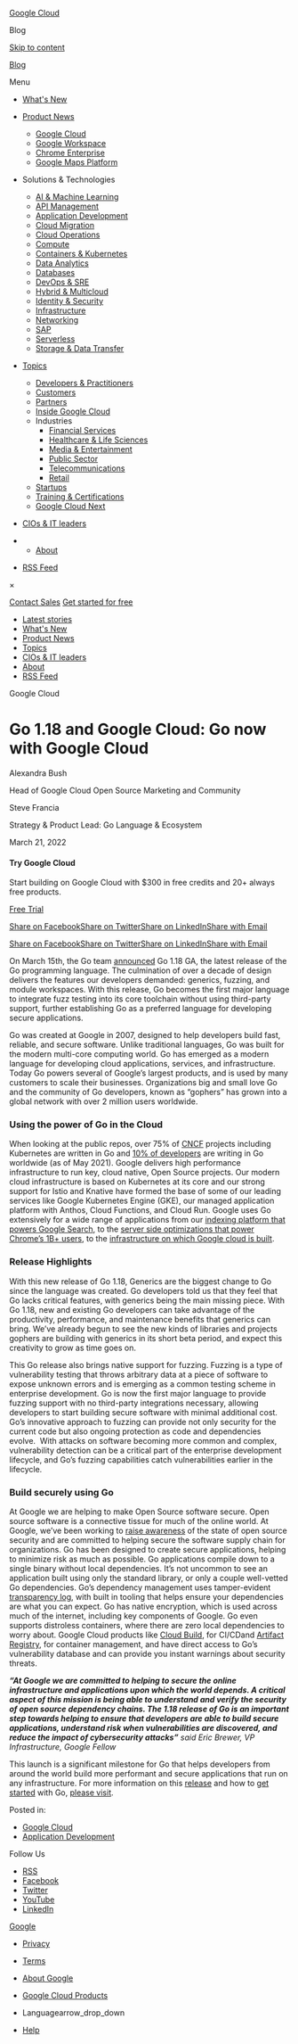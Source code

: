 [Google Cloud](https://cloud.google.com "Google Cloud")

Blog

[Skip to content](http://cloud.google.com#jump-content)

[Blog](http://cloud.google.com/blog/)

Menu

- [What's New](http://cloud.google.com/blog/topics/inside-google-cloud/whats-new-google-cloud)
- [Product News](http://cloud.google.com/blog/products)
  - [Google Cloud](http://cloud.google.com/blog/products/gcp)
  - [Google Workspace](http://cloud.google.com/blog/products/workspace)
  - [Chrome Enterprise](http://cloud.google.com/blog/products/chrome-enterprise)
  - [Google Maps Platform](http://cloud.google.com/blog/products/maps-platform)
- Solutions & Technologies
  - [AI & Machine Learning](http://cloud.google.com/blog/products/ai-machine-learning)
  - [API Management](http://cloud.google.com/blog/products/api-management)
  - [Application Development](http://cloud.google.com/blog/products/application-development)
  - [Cloud Migration](http://cloud.google.com/blog/products/cloud-migration)
  - [Cloud Operations](http://cloud.google.com/blog/products/operations)
  - [Compute](http://cloud.google.com/blog/products/compute)
  - [Containers & Kubernetes](http://cloud.google.com/blog/products/containers-kubernetes)
  - [Data Analytics](http://cloud.google.com/blog/products/data-analytics)
  - [Databases](http://cloud.google.com/blog/products/databases)
  - [DevOps & SRE](http://cloud.google.com/blog/products/devops-sre)
  - [Hybrid & Multicloud](http://cloud.google.com/blog/topics/hybrid-cloud)
  - [Identity & Security](http://cloud.google.com/blog/products/identity-security)
  - [Infrastructure](http://cloud.google.com/blog/products/infrastructure)
  - [Networking](http://cloud.google.com/blog/products/networking)
  - [SAP](http://cloud.google.com/blog/products/sap-google-cloud)
  - [Serverless](http://cloud.google.com/blog/products/serverless)
  - [Storage & Data Transfer](http://cloud.google.com/blog/products/storage-data-transfer)
- [Topics](http://cloud.google.com/blog/topics)
  - [Developers & Practitioners](http://cloud.google.com/blog/topics/developers-practitioners)
  - [Customers](http://cloud.google.com/blog/topics/customers)
  - [Partners](http://cloud.google.com/blog/topics/partners)
  - [Inside Google Cloud](http://cloud.google.com/blog/topics/inside-google-cloud)
  - Industries
    - [Financial Services](http://cloud.google.com/blog/topics/financial-services)
    - [Healthcare & Life Sciences](http://cloud.google.com/blog/topics/healthcare-life-sciences)
    - [Media & Entertainment](http://cloud.google.com/blog/products/media-entertainment)
    - [Public Sector](http://cloud.google.com/blog/topics/public-sector)
    - [Telecommunications](http://cloud.google.com/blog/topics/telecommunications)
    - [Retail](http://cloud.google.com/blog/topics/retail)
  - [Startups](http://cloud.google.com/blog/topics/startups)
  - [Training & Certifications](http://cloud.google.com/blog/topics/training-certifications)
  - [Google Cloud Next](http://cloud.google.com/blog/topics/google-cloud-next)
- [CIOs & IT leaders](http://cloud.google.com/transform)

- - [About](http://cloud.google.com/blog/about)
- [RSS Feed](https://cloudblog.withgoogle.com/rss/)

×

[Contact Sales](https://cloud.google.com/contact) [Get started for free](https://console.cloud.google.com/freetrial)

- [Latest stories](http://cloud.google.com/blog/)
- [What's New](http://cloud.google.com/blog/topics/inside-google-cloud/whats-new-google-cloud)
- [Product News](http://cloud.google.com/blog/products)
- [Topics](http://cloud.google.com/blog/topics)
- [CIOs & IT leaders](http://cloud.google.com/transform)
- [About](http://cloud.google.com/blog/about)
- [RSS Feed](https://cloudblog.withgoogle.com/rss/)

Google Cloud

# Go 1.18 and Google Cloud: Go now with Google Cloud

Alexandra Bush

Head of Google Cloud Open Source Marketing and Community

Steve Francia

Strategy & Product Lead: Go Language & Ecosystem

March 21, 2022

#### Try Google Cloud

Start building on Google Cloud with $300 in free credits and 20+ always free products.

[Free Trial](https://cloud.google.com/free/)

[Share on Facebook](https://www.facebook.com/sharer/sharer.php?caption=Go%201.18%20and%20Google%20Cloud:%20Go%20now%20with%20Google%20Cloud&u=https://cloud.google.com/blog/products/gcp/go-1-18-and-google-cloud-go-now-with-google-cloud/)[Share on Twitter](https://twitter.com/intent/tweet?text=Go%201.18%20and%20Google%20Cloud:%20Go%20now%20with%20Google%20Cloud%20@googlecloud&url=https://cloud.google.com/blog/products/gcp/go-1-18-and-google-cloud-go-now-with-google-cloud/)[Share on LinkedIn](https://www.linkedin.com/shareArticle?mini=true&url=https://cloud.google.com/blog/products/gcp/go-1-18-and-google-cloud-go-now-with-google-cloud/&title=Go%201.18%20and%20Google%20Cloud:%20Go%20now%20with%20Google%20Cloud)[Share with Email](mailto://cloud.google.com?subject=Go%201.18%20and%20Google%20Cloud:%20Go%20now%20with%20Google%20Cloud&body=Check%20out%20this%20article%20on%20the%20Cloud%20Blog:%0A%0AGo%201.18%20and%20Google%20Cloud:%20Go%20now%20with%20Google%20Cloud%0A%0AGo%201.18%20release%20and%20Google%20Cloud%20working%20better%20together.%0A%0Ahttps://cloud.google.com/blog/products/gcp/go-1-18-and-google-cloud-go-now-with-google-cloud/)

[Share on Facebook](https://www.facebook.com/sharer/sharer.php?caption=Go%201.18%20and%20Google%20Cloud:%20Go%20now%20with%20Google%20Cloud&u=https://cloud.google.com/blog/products/gcp/go-1-18-and-google-cloud-go-now-with-google-cloud/)[Share on Twitter](https://twitter.com/intent/tweet?text=Go%201.18%20and%20Google%20Cloud:%20Go%20now%20with%20Google%20Cloud%20@googlecloud&url=https://cloud.google.com/blog/products/gcp/go-1-18-and-google-cloud-go-now-with-google-cloud/)[Share on LinkedIn](https://www.linkedin.com/shareArticle?mini=true&url=https://cloud.google.com/blog/products/gcp/go-1-18-and-google-cloud-go-now-with-google-cloud/&title=Go%201.18%20and%20Google%20Cloud:%20Go%20now%20with%20Google%20Cloud)[Share with Email](mailto://cloud.google.com?subject=Go%201.18%20and%20Google%20Cloud:%20Go%20now%20with%20Google%20Cloud&body=Check%20out%20this%20article%20on%20the%20Cloud%20Blog:%0A%0AGo%201.18%20and%20Google%20Cloud:%20Go%20now%20with%20Google%20Cloud%0A%0AGo%201.18%20release%20and%20Google%20Cloud%20working%20better%20together.%0A%0Ahttps://cloud.google.com/blog/products/gcp/go-1-18-and-google-cloud-go-now-with-google-cloud/)

On March 15th, the Go team [announced](https://go.dev/blog/go1.18) Go 1.18 GA, the latest release of the Go programming language. The culmination of over a decade of design delivers the features our developers demanded: generics, fuzzing, and module workspaces. With this release, Go becomes the first major language to integrate fuzz testing into its core toolchain without using third-party support, further establishing Go as a preferred language for developing secure applications.

Go was created at Google in 2007, designed to help developers build fast, reliable, and secure software. Unlike traditional languages, Go was built for the modern multi-core computing world. Go has emerged as a modern language for developing cloud applications, services, and infrastructure. Today Go powers several of Google’s largest products, and is used by many customers to scale their businesses. Organizations big and small love Go and the community of Go developers, known as “gophers” has grown into a global network with over 2 million users worldwide.

### Using the power of Go in the Cloud

When looking at the public repos, over 75% of [CNCF](https://www.cncf.io/) projects including Kubernetes are written in Go and [10% of developers](https://insights.stackoverflow.com/survey/2021#most-popular-technologies-language) are writing in Go worldwide (as of May 2021). Google delivers high performance infrastructure to run key, cloud native, Open Source projects. Our modern cloud infrastructure is based on Kubernetes at its core and our strong support for Istio and Knative have formed the base of some of our leading services like Google Kubernetes Engine (GKE), our managed application platform with Anthos, Cloud Functions, and Cloud Run. Google uses Go extensively for a wide range of applications from our [indexing platform that powers Google Search](https://go.dev/solutions/google/coredata), to the [server side optimizations that power Chrome’s 1B+ users](https://go.dev/solutions/google/chrome), to the [infrastructure on which Google cloud is built](https://go.dev/solutions/google/sitereliability).

### Release Highlights

With this new release of Go 1.18, Generics are the biggest change to Go since the language was created. Go developers told us that they feel that Go lacks critical features, with generics being the main missing piece. With Go 1.18, new and existing Go developers can take advantage of the productivity, performance, and maintenance benefits that generics can bring. We’ve already begun to see the new kinds of libraries and projects gophers are building with generics in its short beta period, and expect this creativity to grow as time goes on.

This Go release also brings native support for fuzzing. Fuzzing is a type of vulnerability testing that throws arbitrary data at a piece of software to expose unknown errors and is emerging as a common testing scheme in enterprise development. Go is now the first major language to provide fuzzing support with no third-party integrations necessary, allowing developers to start building secure software with minimal additional cost. Go’s innovative approach to fuzzing can provide not only security for the current code but also ongoing protection as code and dependencies evolve.  With attacks on software becoming more common and complex, vulnerability detection can be a critical part of the enterprise development lifecycle, and Go’s fuzzing capabilities catch vulnerabilities earlier in the lifecycle.

### Build securely using Go

At Google we are helping to make Open Source software secure. Open source software is a connective tissue for much of the online world. At Google, we’ve been working to [raise awareness](https://security.googleblog.com/2021/02/know-prevent-fix-framework-for-shifting.html) of the state of open source security and are committed to helping secure the software supply chain for organizations. Go has been designed to create secure applications, helping to minimize risk as much as possible. Go applications compile down to a single binary without local dependencies. It’s not uncommon to see an application built using only the standard library, or only a couple well-vetted Go dependencies. Go’s dependency management uses tamper-evident [transparency log](https://transparency.dev), with built in tooling that helps ensure your dependencies are what you can expect. Go has native encryption, which is used across much of the internet, including key components of Google. Go even supports distroless containers, where there are zero local dependencies to worry about. Google Cloud products like [Cloud Build](https://cloud.google.com/build), for CI/CDand [Artifact Registry](https://cloud.google.com/artifact-registry), for container management, and have direct access to Go’s vulnerability database and can provide you instant warnings about security threats.

_**“At Google we are committed to helping to secure the online infrastructure and applications upon which the world depends. A critical aspect of this mission is being able to understand and verify the security of open source dependency chains. The 1.18 release of Go is an important step towards helping to ensure that developers are able to build secure applications, understand risk when vulnerabilities are discovered, and reduce the impact of cybersecurity attacks”** said Eric Brewer, VP Infrastructure, Google Fellow_

This launch is a significant milestone for Go that helps developers from around the world build more performant and secure applications that run on any infrastructure. For more information on this [release](https://go.dev/blog/go1.18) and how to [get started](https://go.dev/blog/) with Go, [please visit](https://go.dev/).

Posted in:

- [Google Cloud](http://cloud.google.com/blog/products/gcp)
- [Application Development](http://cloud.google.com/blog/products/application-development)

Follow Us

- [RSS](https://cloudblog.withgoogle.com/rss)
- [Facebook](https://www.facebook.com/googlecloud/)
- [Twitter](https://www.twitter.com/googlecloud)
- [YouTube](https://www.youtube.com/googlecloud)
- [LinkedIn](https://www.linkedin.com/showcase/google-cloud)

[Google](https://www.google.com "Google")

- [Privacy](https://www.google.com/policies/privacy)
- [Terms](https://policies.google.com/terms)
- [About Google](https://www.google.com/about/)
- [Google Cloud Products](https://cloud.google.com/products/)

- Languagearrow\_drop\_down

- [Help](https://support.google.com)

